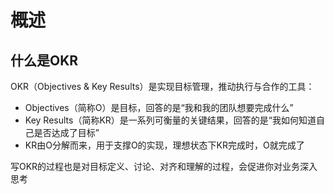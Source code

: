 # 概述

## 什么是OKR

OKR（Objectives & Key Results）是实现目标管理，推动执行与合作的工具：
- Objectives（简称O）是目标，回答的是“我和我的团队想要完成什么”
- Key Results（简称KR）是一系列可衡量的关键结果，回答的是“我如何知道自己是否达成了目标”
- KR由O分解而来，用于支撑O的实现，理想状态下KR完成时，O就完成了

写OKR的过程也是对目标定义、讨论、对齐和理解的过程，会促进你对业务深入思考